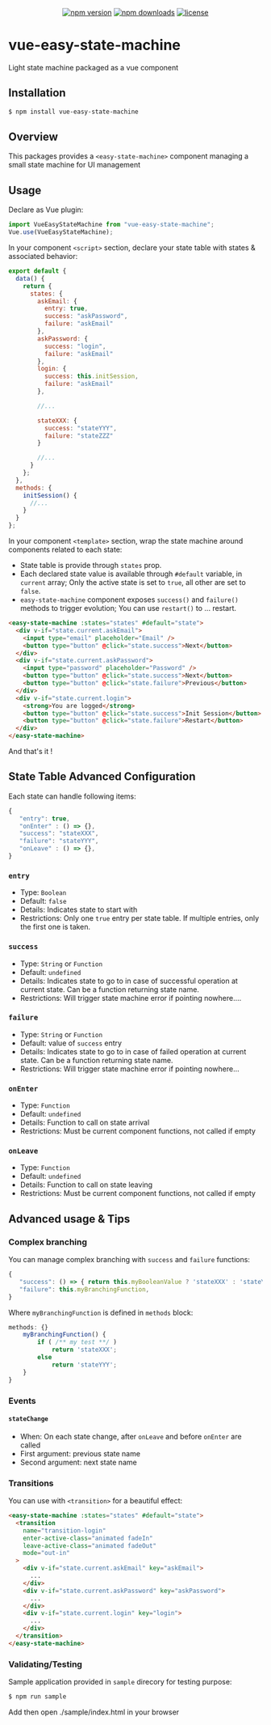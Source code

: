 <div align="center">

[![npm version](https://img.shields.io/npm/v/vue-easy-state-machine.svg)](https://www.npmjs.com/package/vue-easy-state-machine)
[![npm downloads](https://img.shields.io/npm/dt/vue-easy-state-machine.svg)](https://www.npmjs.com/package/vue-easy-state-machine)
[![license](https://img.shields.io/github/license/tomgrv/vue-easy-state-machine.svg)](https://github.com/tomgrv/vue-easy-state-machine/blob/master/LICENSE)

</div>

# vue-easy-state-machine

Light state machine packaged as a vue component

## Installation

```bash
$ npm install vue-easy-state-machine
```

## Overview

This packages provides a `<easy-state-machine>` component managing a small state machine for UI management

## Usage

Declare as Vue plugin:

```js
import VueEasyStateMachine from "vue-easy-state-machine";
Vue.use(VueEasyStateMachine);
```

In your component `<script>` section, declare your state table with states & associated behavior:

```js
export default {
  data() {
    return {
      states: {
        askEmail: {
          entry: true,
          success: "askPassword",
          failure: "askEmail"
        },
        askPassword: {
          success: "login",
          failure: "askEmail"
        },
        login: {
          success: this.initSession,
          failure: "askEmail"
        },

        //...

        stateXXX: {
          success: "stateYYY",
          failure: "stateZZZ"
        }

        //...
      }
    };
  },
  methods: {
    initSession() {
      //...
    }
  }
};
```

In your component `<template>` section, wrap the state machine around components related to each state:

- State table is provide through `states` prop.
- Each declared state value is available through `#default` variable, in `current` array; Only the active state is set to `true`, all other are set to `false`.
- `easy-state-machine` component exposes `success()` and `failure()` methods to trigger evolution; You can use `restart()` to ... restart.

```html
<easy-state-machine :states="states" #default="state">
  <div v-if="state.current.askEmail">
    <input type="email" placeholder="Email" />
    <button type="button" @click="state.success">Next</button>
  </div>
  <div v-if="state.current.askPassword">
    <input type="password" placeholder="Password" />
    <button type="button" @click="state.success">Next</button>
    <button type="button" @click="state.failure">Previous</button>
  </div>
  <div v-if="state.current.login">
    <strong>You are logged</strong>
    <button type="button" @click="state.success">Init Session</button>
    <button type="button" @click="state.failure">Restart</button>
  </div>
</easy-state-machine>
```

And that's it !

## State Table Advanced Configuration

Each state can handle following items:

```js
{
   "entry": true,
   "onEnter" : () => {},
   "success": "stateXXX",
   "failure": "stateYYY",
   "onLeave" : () => {},
}
```

### `entry`

- Type: `Boolean`
- Default: `false`
- Details: Indicates state to start with
- Restrictions: Only one `true` entry per state table. If multiple entries, only the first one is taken.

### `success`

- Type: `String` or `Function`
- Default: `undefined`
- Details: Indicates state to go to in case of successful operation at current state. Can be a function returning state name.
- Restrictions: Will trigger state machine error if pointing nowhere....

### `failure`

- Type: `String` or `Function`
- Default: value of `success` entry
- Details: Indicates state to go to in case of failed operation at current state. Can be a function returning state name.
- Restrictions: Will trigger state machine error if pointing nowhere...

### `onEnter`

- Type: `Function`
- Default: `undefined`
- Details: Function to call on state arrival
- Restrictions: Must be current component functions, not called if empty

### `onLeave`

- Type: `Function`
- Default: `undefined`
- Details: Function to call on state leaving
- Restrictions: Must be current component functions, not called if empty

## Advanced usage & Tips

### Complex branching

You can manage complex branching with `success` and `failure` functions:

```js
{
   "success": () => { return this.myBooleanValue ? 'stateXXX' : 'stateYYY' },
   "failure": this.myBranchingFunction,
}
```

Where `myBranchingFunction` is defined in `methods` block:

```js
methods: {}
    myBranchingFunction() {
        if ( /** my test **/ )
            return 'stateXXX';
        else
            return 'stateYYY';
    }
}
```

### Events

#### `stateChange`

- When: On each state change, after `onLeave` and before `onEnter` are called
- First argument: previous state name
- Second argument: next state name

### Transitions

You can use with `<transition>` for a beautiful effect:

```html
<easy-state-machine :states="states" #default="state">
  <transition
    name="transition-login"
    enter-active-class="animated fadeIn"
    leave-active-class="animated fadeOut"
    mode="out-in"
  >
    <div v-if="state.current.askEmail" key="askEmail">
      ...
    </div>
    <div v-if="state.current.askPassword" key="askPassword">
      ...
    </div>
    <div v-if="state.current.login" key="login">
      ...
    </div>
  </transition>
</easy-state-machine>
```

### Validating/Testing

Sample application provided in `sample` direcory for testing purpose:

```bash
$ npm run sample
```

Add then open ./sample/index.html in your browser
